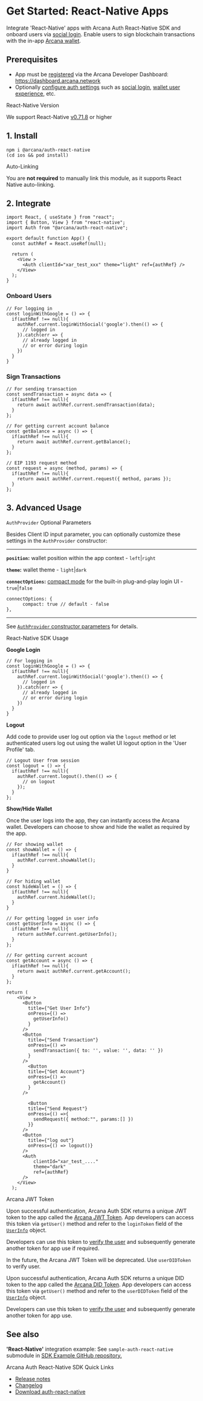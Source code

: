 # Get Started: React-Native Apps

Integrate 'React-Native' apps with Arcana Auth React-Native SDK and onboard users via [social login](../../concepts/social-login/). Enable users to sign blockchain transactions with the in-app [Arcana wallet](../../concepts/anwallet/).

## Prerequisites

- App must be [registered](../../setup/config-auth/register-app/) via the Arcana Developer Dashboard: <https://dashboard.arcana.network>
- Optionally [configure auth settings](../../setup/config-auth/) such as [social login](../../concepts/social-login/), [wallet user experience](../../concepts/anwallet/), etc.

React-Native Version

We support React-Native [v0.71.8](https://reactnative.dev/versions) or higher

## 1. Install

```
npm i @arcana/auth-react-native
(cd ios && pod install)

```

Auto-Linking

You are **not required** to manually link this module, as it supports React Native auto-linking.

## 2. Integrate

```
import React, { useState } from "react";
import { Button, View } from "react-native";
import Auth from "@arcana/auth-react-native";

export default function App() {
  const authRef = React.useRef(null);

  return (
    <View >
      <Auth clientId="xar_test_xxx" theme="light" ref={authRef} />
    </View>
  );
}

```

### Onboard Users

```
// For logging in
const loginWithGoogle = () => {
  if(authRef !== null){
    authRef.current.loginWithSocial('google').then(() => {
      // logged in
    }).catch(err => {
      // already logged in
      // or error during login
    }) 
  }
}

```

### Sign Transactions

```
// For sending transaction
const sendTransaction = async data => {
  if(authRef !== null){
    return await authRef.current.sendTransaction(data);
  }
};

// For getting current account balance
const getBalance = async () => {
  if(authRef !== null){
    return await authRef.current.getBalance();
  }
};

```

```
// EIP 1193 request method
const request = async (method, params) => {
  if(authRef !== null){
    return await authRef.current.request({ method, params });
  }
};

```

## 3. Advanced Usage

`AuthProvider` Optional Parameters

Besides Client ID input parameter, you can optionally customize these settings in the `AuthProvider` constructor:

______________________________________________________________________

**`position`:** wallet position within the app context - `left`|`right`

**`theme`:** wallet theme - `light`|`dark`

**`connectOptions`:** [compact mode](../../concepts/plug-and-play-auth/#compact-modal) for the built-in plug-and-play login UI - `true`|`false`

```
connectOptions: {
      compact: true // default - false
},

```

______________________________________________________________________

See [`AuthProvider` constructor parameters](https://authsdk-ref-guide.netlify.app/interfaces/constructorparams) for details.

React-Native SDK Usage

**Google Login**

```
// For logging in
const loginWithGoogle = () => {
  if(authRef !== null){
    authRef.current.loginWithSocial('google').then(() => {
      // logged in
    }).catch(err => {
      // already logged in
      // or error during login
    }) 
  }
}

```

**Logout**

Add code to provide user log out option via the `logout` method or let authenticated users log out using the wallet UI logout option in the 'User Profile' tab.

```
// Logout User from session
const logout = () => {
  if(authRef !== null){
    authRef.current.logout().then(() => {
      // on logout
    });
  }
};

```

**Show/Hide Wallet**

Once the user logs into the app, they can instantly access the Arcana wallet. Developers can choose to show and hide the wallet as required by the app.

```
// For showing wallet
const showWallet = () => {
  if(authRef !== null){
    authRef.current.showWallet();
  }
}

// For hiding wallet
const hideWallet = () => {
  if(authRef !== null){
    authRef.current.hideWallet();
  }
}

```

```
// For getting logged in user info
const getUserInfo = async () => {
  if(authRef !== null){
    return authRef.current.getUserInfo();
  }
};

```

```
// For getting current account
const getAccount = async () => {
  if(authRef !== null){
    return await authRef.current.getAccount();
  }
};

```

```
return (
    <View >
      <Button
        title={"Get User Info"}
        onPress={() =>
          getUserInfo()
        }
      />
      <Button
        title={"Send Transaction"}
        onPress={() =>
          sendTransaction({ to: '', value: '', data: '' })
        }
      />
        <Button
        title={"Get Account"}
        onPress={() =>
          getAccount()
        }
      />

        <Button
        title={"Send Request"}
        onPress={() =>{
          sendRequest({ method:"", params:[] })
        }}
      />
      <Button
        title={"log out"}
        onPress={() => logout()}
      />
      <Auth
          clientId="xar_test_...."
          theme="dark"
          ref={authRef}
      />
    </View>
  );

```

Arcana JWT Token

Upon successful authentication, Arcana Auth SDK returns a unique JWT token to the app called the [Arcana JWT Token](../../concepts/an-jwt-token/). App developers can access this token via `getUser()` method and refer to the `loginToken` field of the [`UserInfo`](https://authsdk-ref-guide.netlify.app/interfaces/userinfo) object.

Developers can use this token to [verify the user](../../concepts/jwt-token-validation/) and subsequently generate another token for app use if required.

In the future, the Arcana JWT Token will be deprecated. Use `userDIDToken` to verify user.

Upon successful authentication, Arcana Auth SDK returns a unique DID token to the app called the [Arcana DID Token](../../concepts/an-jwt-token/). App developers can access this token via `getUser()` method and refer to the `userDIDToken` field of the [`UserInfo`](https://authsdk-ref-guide.netlify.app/interfaces/userinfo) object.

Developers can use this token to [verify the user](../../concepts/an-did-token/#verify-did-token) and subsequently generate another token for app use.

## See also

**'React-Native'** integration example: See `sample-auth-react-native` submodule in [SDK Example GitHub repository.](https://github.com/arcana-network/auth-examples)

Arcana Auth React-Native SDK Quick Links

- [Release notes](../../relnotes/latest-auth-release-note/)
- [Changelog](https://github.com/arcana-network/auth-react-native/releases)
- [Download auth-react-native](https://www.npmjs.com/package/@arcana/auth-react-native)
